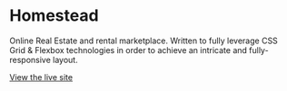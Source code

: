 # Homestead

Online Real Estate and rental marketplace. Written to fully leverage CSS Grid & Flexbox technologies in order to achieve an intricate and fully-responsive layout.

[View the live site](https://preview.everlydesigns.co.uk/homestead/)
